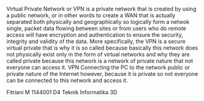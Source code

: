 Virtual Private Network or VPN is a private network that is created by using a public network, or in other words to create a WAN that is actually separated both physically and geographically so logically form a netwok single, packet data flowing between sites or from users who do remote access will have encryption and authentication to ensure the security, integrity and validity of the data.
More specifically, the VPN is a secure virtual private that is why it is so called because basically this network does not physically exist only in the form of virtual networks and why they are called private because this network is a network of private nature that not everyone can access it. VPN Connecting the PC to the network public or private nature of the Internet however, because it is private so not everyone can be connected to this network and access it.

Fitriani M
1144001
D4 Teknik Informatika 3D
